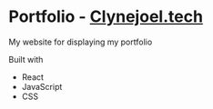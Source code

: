 # Portfolio - <a href="clynejoel.tech">Clynejoel.tech</a>
My website for displaying my portfolio

Built with
* React
* JavaScript
* CSS
